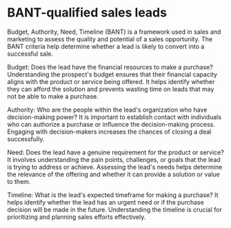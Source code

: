 # BANT-qualified sales leads 

Budget, Authority, Need, Timeline (BANT) is a framework used in sales and marketing to assess the quality and potential of a sales opportunity. The BANT criteria help determine whether a lead is likely to convert into a successful sale.

Budget: Does the lead have the financial resources to make a purchase? Understanding the prospect's budget ensures that their financial capacity aligns with the product or service being offered. It helps identify whether they can afford the solution and prevents wasting time on leads that may not be able to make a purchase.

Authority: Who are the people within the lead's organization who have decision-making power? It is important to establish contact with individuals who can authorize a purchase or influence the decision-making process. Engaging with decision-makers increases the chances of closing a deal successfully.

Need: Does the lead have a genuine requirement for the product or service? It involves understanding the pain points, challenges, or goals that the lead is trying to address or achieve. Assessing the lead's needs helps determine the relevance of the offering and whether it can provide a solution or value to them.

Timeline: What is the lead's expected timeframe for making a purchase? It helps identify whether the lead has an urgent need or if the purchase decision will be made in the future. Understanding the timeline is crucial for prioritizing and planning sales efforts effectively.
